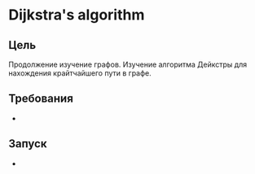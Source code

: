 # Dijkstra's algorithm

## Цель
Продолжение изучение графов. 
Изучение алгоритма Дейкстры для нахождения крайтчайшего пути в графе.

## Требования
-

## Запуск
-

